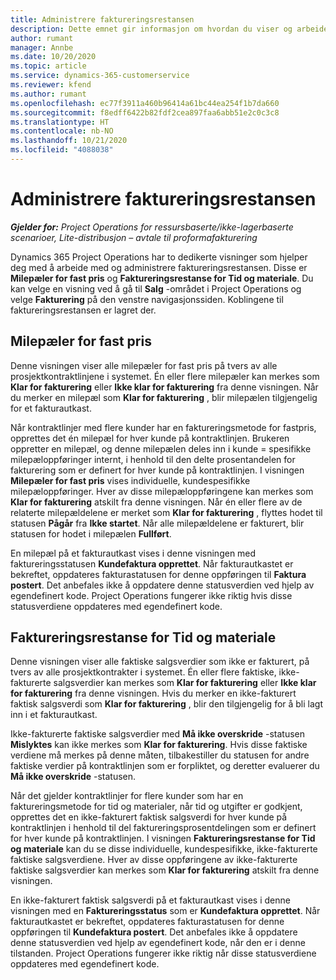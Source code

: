 ```yaml
---
title: Administrere faktureringsrestansen
description: Dette emnet gir informasjon om hvordan du viser og arbeider med faktureringsrestansen i Project Operations.
author: rumant
manager: Annbe
ms.date: 10/20/2020
ms.topic: article
ms.service: dynamics-365-customerservice
ms.reviewer: kfend
ms.author: rumant
ms.openlocfilehash: ec77f3911a460b96414a61bc44ea254f1b7da660
ms.sourcegitcommit: f8edff6422b82fdf2cea897faa6abb51e2c0c3c8
ms.translationtype: HT
ms.contentlocale: nb-NO
ms.lasthandoff: 10/21/2020
ms.locfileid: "4088038"
---
```

# <a name="manage-the-billing-backlog"></a>Administrere faktureringsrestansen

_**Gjelder for:** Project Operations for ressursbaserte/ikke-lagerbaserte scenarioer, Lite-distribusjon – avtale til proformafakturering_

Dynamics 365 Project Operations har to dedikerte visninger som hjelper deg med å arbeide med og administrere faktureringsrestansen. Disse er **Milepæler for fast pris** og **Faktureringsrestanse for Tid og materiale**. Du kan velge en visning ved å gå til **Salg** -området i Project Operations og velge **Fakturering** på den venstre navigasjonssiden. Koblingene til faktureringsrestansen er lagret der.

## <a name="fixed-price-milestones"></a>Milepæler for fast pris

Denne visningen viser alle milepæler for fast pris på tvers av alle prosjektkontraktlinjene i systemet. Én eller flere milepæler kan merkes som **Klar for fakturering** eller **Ikke klar for fakturering** fra denne visningen. Når du merker en milepæl som **Klar for fakturering** , blir milepælen tilgjengelig for et fakturautkast.

Når kontraktlinjer med flere kunder har en faktureringsmetode for fastpris, opprettes det én milepæl for hver kunde på kontraktlinjen. Brukeren oppretter en milepæl, og denne milepælen deles inn i kunde = spesifikke milepæloppføringer internt, i henhold til den delte prosentandelen for fakturering som er definert for hver kunde på kontraktlinjen. I visningen **Milepæler for fast pris** vises individuelle, kundespesifikke milepæloppføringer. Hver av disse milepæloppføringene kan merkes som **Klar for fakturering** atskilt fra denne visningen. Når én eller flere av de relaterte milepældelene er merket som **Klar for fakturering** , flyttes hodet til statusen **Pågår** fra **Ikke startet**. Når alle milepældelene er fakturert, blir statusen for hodet i milepælen **Fullført**.

En milepæl på et fakturautkast vises i denne visningen med faktureringsstatusen **Kundefaktura opprettet**. Når fakturautkastet er bekreftet, oppdateres fakturastatusen for denne oppføringen til **Faktura postert**. Det anbefales ikke å oppdatere denne statusverdien ved hjelp av egendefinert kode. Project Operations fungerer ikke riktig hvis disse statusverdiene oppdateres med egendefinert kode.

## <a name="time-and-material-billing-backlog"></a>Faktureringsrestanse for Tid og materiale

Denne visningen viser alle faktiske salgsverdier som ikke er fakturert, på tvers av alle prosjektkontrakter i systemet. Én eller flere faktiske, ikke-fakturerte salgsverdier kan merkes som **Klar for fakturering** eller **Ikke klar for fakturering** fra denne visningen. Hvis du merker en ikke-fakturert faktisk salgsverdi som **Klar for fakturering** , blir den tilgjengelig for å bli lagt inn i et fakturautkast.

Ikke-fakturerte faktiske salgsverdier med **Må ikke overskride** -statusen **Mislyktes** kan ikke merkes som **Klar for fakturering**. Hvis disse faktiske verdiene må merkes på denne måten, tilbakestiller du statusen for andre faktiske verdier på kontraktlinjen som er forpliktet, og deretter evaluerer du **Må ikke overskride** -statusen.

Når det gjelder kontraktlinjer for flere kunder som har en faktureringsmetode for tid og materialer, når tid og utgifter er godkjent, opprettes det en ikke-fakturert faktisk salgsverdi for hver kunde på kontraktlinjen i henhold til del faktureringsprosentdelingen som er definert for hver kunde på kontraktlinjen. I visningen **Faktureringsrestanse for Tid og materiale** kan du se disse individuelle, kundespesifikke, ikke-fakturerte faktiske salgsverdiene. Hver av disse oppføringene av ikke-fakturerte faktiske salgsverdier kan merkes som **Klar for fakturering** atskilt fra denne visningen.

En ikke-fakturert faktisk salgsverdi på et fakturautkast vises i denne visningen med en **Faktureringsstatus** som er **Kundefaktura opprettet**. Når fakturautkastet er bekreftet, oppdateres fakturastatusen for denne oppføringen til **Kundefaktura postert**. Det anbefales ikke å oppdatere denne statusverdien ved hjelp av egendefinert kode, når den er i denne tilstanden. Project Operations fungerer ikke riktig når disse statusverdiene oppdateres med egendefinert kode.
